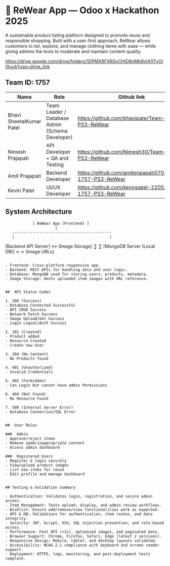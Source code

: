 # 👕 ReWear App — Odoo x Hackathon 2025

A sustainable product listing platform designed to promote reuse and responsible shopping. Built with a user-first approach, ReWear allows customers to list, explore, and manage clothing items with ease — while giving admins the tools to moderate and maintain content quality.

https://drive.google.com/drive/folders/1DPMX9FXRSvCHiD6nMb8vtXXTyOi0Iuyb?usp=drive_link 

##  Team ID: 1757

| Name                     | Role                                            |Github link 
|--------------------------|-------------------------------------------------|------------------------------------
| Bhavi SheetalKumar Patel | Team Leader / Database Admin (Schema Developer) |https://github.com/bhavipate/Team-1757-PS3-ReWear
| Nimesh Prajapati         | API Developer + QA and Testing                  |https://github.com/Nimesh30/Team-1757-PS3-ReWear
| Amit Prajapati           | Backend Developer                               |https://github.com/amitprajapati0702/Team-1757-PS3-ReWear
| Kevin Patel              | UI/UX Developer                                 |https://github.com/kevinpatel-2205/Team-1757-PS3-ReWear
##  System Architecture

                [ ReWear App (Frontend) ]
                          |
       --------------------------------------------
       |                                          |
[Backend API Server]                  ↔     [Image Storage]
       ↕                                          ↕
[MongoDB Server (Local DB)]          ←→     [Image URLs]
```

- Frontend: Cross-platform responsive app.
- Backend: REST APIs for handling data and user logic.
- Database: MongoDB used for storing users, products, metadata.
- Image Storage: Hosts uploaded item images with URL reference.


##  API Status Codes

1. 200 (Success)
- Database Connected Successful
- API CRUD Success
- Network Fetch Success
- Image Upload/Get Success
- Login Logout/Auth Success

2. 201 (Created)
- Product added
- Resource Created
- Create new User

3. 204 (No Content)
- No Products found

4. 401 (Unauthorized)
- Invalid Credentials

5. 403 (Forbidden)
- Can Login but cannot have admin Permissions

6. 404 (Not Found)
- No Resource Found

7. 500 (Internal Server Error)
- Database Connection/SQL Error


##  User Roles

###  Admin
- Approve/reject items
- Remove spam/inappropriate content
- Access admin dashboard

###  Registered Users
- Register & login securely
- View/upload product images
- List new items for reuse
- Edit profile and manage dashboard


## Testing & Validation Summary

- Authentication: Validates login, registration, and secure admin access.
- Item Management: Tests upload, display, and admin review workflows.
- Wishlist: Ensure add/remove/view functionalities work as expected.
- API & DB: Validations for authentication, item routes, and data integrity.
- Security: JWT, bcrypt, XSS, SQL injection prevention, and role-based access.
- Performance: Fast API (<1s), optimized images, and paginated data.
- Browser Support: Chrome, Firefox, Safari, Edge (latest 2 versions).
- Responsive Design: Mobile, tablet, and desktop layouts validated.
- Accessibility: WCAG 2.1 compliance with keyboard and screen reader support.
- Deployment: HTTPS, logs, monitoring, and post-deployment tests complete.
